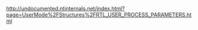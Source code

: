 http://undocumented.ntinternals.net/index.html?page=UserMode%2FStructures%2FRTL_USER_PROCESS_PARAMETERS.html